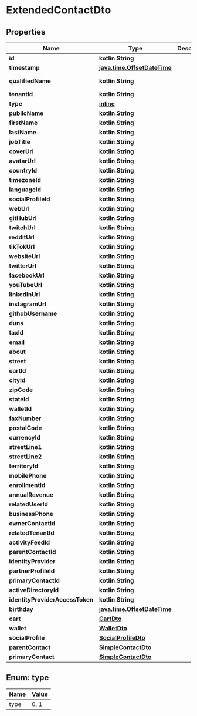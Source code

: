 
# ExtendedContactDto

## Properties
| Name | Type | Description | Notes |
| ------------ | ------------- | ------------- | ------------- |
| **id** | **kotlin.String** |  |  [optional] |
| **timestamp** | [**java.time.OffsetDateTime**](java.time.OffsetDateTime.md) |  |  [optional] |
| **qualifiedName** | **kotlin.String** |  |  [optional] [readonly] |
| **tenantId** | **kotlin.String** |  |  [optional] |
| **type** | [**inline**](#Type) |  |  [optional] |
| **publicName** | **kotlin.String** |  |  [optional] |
| **firstName** | **kotlin.String** |  |  [optional] |
| **lastName** | **kotlin.String** |  |  [optional] |
| **jobTitle** | **kotlin.String** |  |  [optional] |
| **coverUrl** | **kotlin.String** |  |  [optional] |
| **avatarUrl** | **kotlin.String** |  |  [optional] |
| **countryId** | **kotlin.String** |  |  [optional] |
| **timezoneId** | **kotlin.String** |  |  [optional] |
| **languageId** | **kotlin.String** |  |  [optional] |
| **socialProfileId** | **kotlin.String** |  |  [optional] |
| **webUrl** | **kotlin.String** |  |  [optional] |
| **gitHubUrl** | **kotlin.String** |  |  [optional] |
| **twitchUrl** | **kotlin.String** |  |  [optional] |
| **redditUrl** | **kotlin.String** |  |  [optional] |
| **tikTokUrl** | **kotlin.String** |  |  [optional] |
| **websiteUrl** | **kotlin.String** |  |  [optional] |
| **twitterUrl** | **kotlin.String** |  |  [optional] |
| **facebookUrl** | **kotlin.String** |  |  [optional] |
| **youTubeUrl** | **kotlin.String** |  |  [optional] |
| **linkedInUrl** | **kotlin.String** |  |  [optional] |
| **instagramUrl** | **kotlin.String** |  |  [optional] |
| **githubUsername** | **kotlin.String** |  |  [optional] |
| **duns** | **kotlin.String** |  |  [optional] |
| **taxId** | **kotlin.String** |  |  [optional] |
| **email** | **kotlin.String** |  |  [optional] |
| **about** | **kotlin.String** |  |  [optional] |
| **street** | **kotlin.String** |  |  [optional] |
| **cartId** | **kotlin.String** |  |  [optional] |
| **cityId** | **kotlin.String** |  |  [optional] |
| **zipCode** | **kotlin.String** |  |  [optional] |
| **stateId** | **kotlin.String** |  |  [optional] |
| **walletId** | **kotlin.String** |  |  [optional] |
| **faxNumber** | **kotlin.String** |  |  [optional] |
| **postalCode** | **kotlin.String** |  |  [optional] |
| **currencyId** | **kotlin.String** |  |  [optional] |
| **streetLine1** | **kotlin.String** |  |  [optional] |
| **streetLine2** | **kotlin.String** |  |  [optional] |
| **territoryId** | **kotlin.String** |  |  [optional] |
| **mobilePhone** | **kotlin.String** |  |  [optional] |
| **enrollmentId** | **kotlin.String** |  |  [optional] |
| **annualRevenue** | **kotlin.String** |  |  [optional] |
| **relatedUserId** | **kotlin.String** |  |  [optional] |
| **businessPhone** | **kotlin.String** |  |  [optional] |
| **ownerContactId** | **kotlin.String** |  |  [optional] |
| **relatedTenantId** | **kotlin.String** |  |  [optional] |
| **activityFeedId** | **kotlin.String** |  |  [optional] |
| **parentContactId** | **kotlin.String** |  |  [optional] |
| **identityProvider** | **kotlin.String** |  |  [optional] |
| **partnerProfileId** | **kotlin.String** |  |  [optional] |
| **primaryContactId** | **kotlin.String** |  |  [optional] |
| **activeDirectoryId** | **kotlin.String** |  |  [optional] |
| **identityProviderAccessToken** | **kotlin.String** |  |  [optional] |
| **birthday** | [**java.time.OffsetDateTime**](java.time.OffsetDateTime.md) |  |  [optional] |
| **cart** | [**CartDto**](CartDto.md) |  |  [optional] |
| **wallet** | [**WalletDto**](WalletDto.md) |  |  [optional] |
| **socialProfile** | [**SocialProfileDto**](SocialProfileDto.md) |  |  [optional] |
| **parentContact** | [**SimpleContactDto**](SimpleContactDto.md) |  |  [optional] |
| **primaryContact** | [**SimpleContactDto**](SimpleContactDto.md) |  |  [optional] |


<a id="Type"></a>
## Enum: type
| Name | Value |
| ---- | ----- |
| type | 0, 1 |



